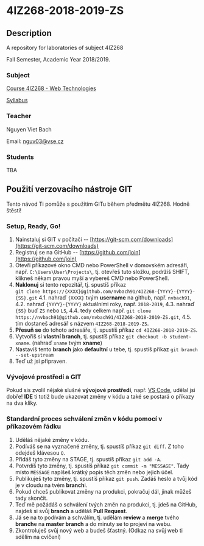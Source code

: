 # 4IZ268-2018-2019-ZS



## Description
A repository for laboratories of subject 4IZ268

Fall Semester, Academic Year 2018/2019. 



### Subject
[Course 4IZ268 - Web Technologies](https://insis.vse.cz/auth/katalog/syllabus.pl?odkud=;zobrazit_sklad=0;zobrazit_obdobi=0;obdobi=;predmet=136513;typ=1;jazyk=3;vystup=1;lang=en) 

[Syllabus](https://github.com/nvbach91/4IZ268-2018-2019-ZS/blob/master/course-syllabus.pdf) 



### Teacher
Nguyen Viet Bach 

Email: [nguv03@vse.cz](mailto:nguv03@vse.cz) 



### Students
TBA




## Použití verzovacího nástroje GIT
Tento návod Ti pomůže s použitím GITu během předmětu 4IZ268. Hodně štěstí!



### Setup, Ready, Go!
1. Nainstaluj si GIT v počítači -- [https://git-scm.com/downloads](https://git-scm.com/downloads)
2. Registruj se na GitHub -- [https://github.com/join](https://github.com/join)
3. Otevři příkazové okno CMD nebo PowerShell v domovském adresáři, např. `C:\Users\User\Projects\`, tj. otevřeš tuto složku, podržíš SHIFT, klikneš někam pravou myší a vybereš CMD nebo PowerShell.
4. **Naklonuj** si tento repozitář, tj. spustíš příkaz  
`git clone https://{XXXX}@github.com/nvbach91/4IZ268-{YYYY}-{YYYY}-{SS}.git`
    4.1. nahraď `{XXXX}` tvým **username** na github, např. `nvbach91`,
    4.2. nahraď `{YYYY}-{YYYY}` aktuálními roky, např. `2018-2019`,
    4.3. nahraď `{SS}` buď `ZS` nebo `LS`,
    4.4. tedy celkem např. `git clone https://nvbach91@github.com/nvbach91/4IZ268-2018-2019-ZS.git`,
    4.5. tím dostaneš adresář s názvem `4IZ268-2018-2019-ZS`.
5. **Přesuň se** do tohoto adresáře, tj. spustíš příkaz `cd 4IZ268-2018-2019-ZS`.
6. Vytvořiš si **vlastní branch**, tj. spustíš příkaz `git checkout -b student-xname`. (nahraď `xname` tvým **xname**)
7. Nastavíš tento **branch** jako **defaultní** u tebe, tj. spustíš příkaz `git branch --set-upstream`
8. Teď už jsi připraven.



### Vývojové prostředí a GIT
Pokud sis zvolil nějaké slušné **vývojové prostředí**, např. [VS Code](https://code.visualstudio.com/download), udělal jsi dobře! **IDE** ti totiž bude ukazovat změny v kódu a také se postará o příkazy na dva kliky.



### Standardní proces schválení změn v kódu pomocí v příkazovém řádku
1. Uděláš nějaké změny v kódu.
2. Podíváš se na vyznačené změny, tj. spustíš příkaz `git diff`. Z toho odejdeš klávesou `Q`.
3. Přidáš tyto změny na STAGE, tj. spustíš příkaz `git add -A`.
4. Potvrdíš tyto změny, tj. spustíš příkaz `git commit -m "MESSAGE"`. Tady místo `MESSAGE` napíšeš krátký popis těch změn nebo jejich účel.
5. Publikuješ tyto změny, tj. spustíš příkaz `git push`. Zadáš heslo a tvůj kód je v cloudu na tvém **branch**i.
6. Pokud chceš publikovat změny na produkci, pokračuj dál, jinak můžeš tady skončit.
7. Teď mě požádáš o schválení tvých změn na produkci, tj. jdeš na GitHub, najdeš si svůj **branch** a uděláš **Pull Request**.
7. Já se na to podívám a schválím, tj. udělám **review** a **merge** tvého **branch**e na **master branch** a do minuty se to projeví na webu.
8. Zkontroluješ svůj nový web a budeš šťastný. (Odkaz na svůj web ti sdělím na cvičení)



### 

